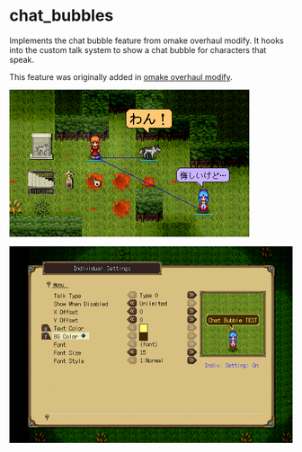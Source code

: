 # chat_bubbles

Implements the chat bubble feature from omake overhaul modify. It hooks into the custom talk system to show a chat bubble for characters that speak.

This feature was originally added in [omake overhaul modify](http://zeffi.web.fc2.com/oom_readme.html#N2016).

![Chat bubbles](./static/chat_bubbles.png)

![Chat bubble configuration](./static/chat_bubbles_config.png)
